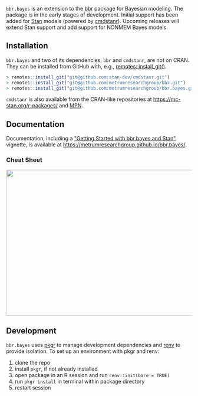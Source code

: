 
`bbr.bayes` is an extension to the [bbr] package for Bayesian
modeling.  The package is in the early stages of development.  Initial
support has been added for [Stan] models (powered by [cmdstanr]).
Upcoming releases will extend Stan support and add support for NONMEM
Bayes models.

## Installation

`bbr.bayes` and two of its dependencies, `bbr` and `cmdstanr`, are not
on CRAN.  They can be installed from GitHub with, e.g.,
[remotes::install_git()][rig].

```R
> remotes::install_git("git@github.com:stan-dev/cmdstanr.git")
> remotes::install_git("git@github.com:metrumresearchgroup/bbr.git")
> remotes::install_git("git@github.com:metrumresearchgroup/bbr.bayes.git")
```

`cmdstanr` is also available from the CRAN-like repositories at
<https://mc-stan.org/r-packages/> and [MPN].

## Documentation

Documentation, including a ["Getting Started with bbr.bayes and
Stan"][gss] vignette, is available at
<https://metrumresearchgroup.github.io/bbr.bayes/>.

### Cheat Sheet

<a href="https://metrumresearchgroup.github.io/cheatsheets/bbr_bayes_stan_cheat_sheet.pdf"><img src="https://metrumresearchgroup.github.io/cheatsheets/thumbnails/bbr_bayes_stan_cheat_sheet_thumbnail.png" width="700" height="395"/></a>

## Development

`bbr.bayes` uses [pkgr] to manage development dependencies and [renv]
to provide isolation. To set up an environment with pkgr and renv:

 1. clone the repo
 2. install `pkgr`, if not already installed
 3. open package in an R session and run `renv::init(bare = TRUE)`
 4. run `pkgr install` in terminal within package directory
 5. restart session

[bbr]: https://metrumresearchgroup.github.io/bbr
[cmdstanr]: https://mc-stan.org/cmdstanr/
[gss]: https://metrumresearchgroup.github.io/bbr.bayes/articles/getting-started-stan.html
[MPN]: https://mpn.metworx.com/docs/snapshots
[pkgr]: https://github.com/metrumresearchgroup/pkgr
[renv]: https://rstudio.github.io/renv/
[rig]: https://remotes.r-lib.org/reference/install_git.html
[Stan]: https://mc-stan.org/
